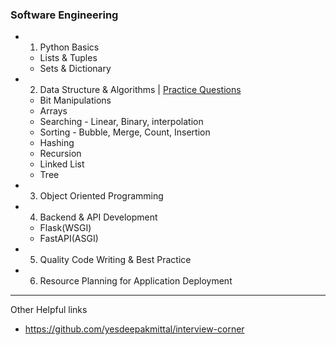 ### Software Engineering
- 1. Python Basics
    - Lists & Tuples
    - Sets & Dictionary

- 2. Data Structure & Algorithms | [Practice Questions](https://github.com/yesdeepakmittal/interview-corner)
    - Bit Manipulations
    - Arrays
    - Searching - Linear, Binary, interpolation
    - Sorting - Bubble, Merge, Count, Insertion
    - Hashing
    - Recursion
    - Linked List
    - Tree

- 3. Object Oriented Programming

- 4. Backend & API Development
    - Flask(WSGI)
    - FastAPI(ASGI)

- 5. Quality Code Writing & Best Practice

- 6. Resource Planning for Application Deployment

---
Other Helpful links
- https://github.com/yesdeepakmittal/interview-corner